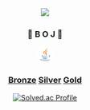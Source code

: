 <div align="center">
<img src="https://blog.kakaocdn.net/dn/DWDqx/btqCF8ao0qJ/T8JiTZF0sHxeCFIcOMGsv1/img.png" height="100">

### 🏅 B O J 🏅

<!--Java-->
<center><img src="https://raw.githubusercontent.com/vscode-icons/vscode-icons/master/icons/file_type_jar.svg" height="30"/></center>

### [Bronze](./Bronze) [Silver](./Silver) [Gold](./Gold)

[![Solved.ac Profile](http://mazassumnida.wtf/api/v2/generate_badge?boj=sth4881)](https://solved.ac/profile/sth4881)
</div>
